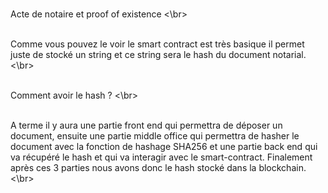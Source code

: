 <br>Acte de notaire et proof of existence <\br>

<br>Comme vous pouvez le voir le smart contract est très basique il permet juste de stocké un string et ce string sera le hash du document notarial. <\br>

<br> Comment avoir le hash ? <\br>

<br> A terme il y aura une partie front end qui permettra de déposer un document, ensuite une partie middle office qui permettra de hasher le document avec la fonction de hashage SHA256 et une partie back end qui va récupéré le hash et qui va interagir avec le smart-contract. Finalement après ces  3 parties nous avons donc le hash stocké dans la blockchain. <\br>
